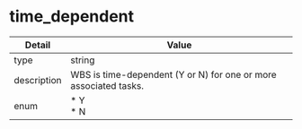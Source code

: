 # time_dependent
| Detail | Value |
| ------ | ----- |
| type | string |
| description | WBS is time-dependent (Y or N) for one or more associated tasks. |
| enum | * Y<br/>* N |
